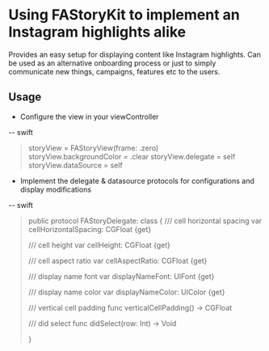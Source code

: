 #  Using FAStoryKit to implement an Instagram highlights alike

Provides an easy setup for displaying content like Instagram highlights.
Can be used as an alternative onboarding process or just to simply communicate new things, campaigns, features etc to the users.

## Usage 

- Configure the view in your viewController

-- swift
> storyView = FAStoryView(frame: .zero)     
> storyView.backgroundColor = .clear
> storyView.delegate = self
> storyView.dataSource = self

- Implement the delegate & datasource protocols for configurations and display modifications 

-- swift
> public protocol FAStoryDelegate: class {
> /// cell horizontal spacing
> var cellHorizontalSpacing: CGFloat {get}
>
> /// cell height
> var cellHeight: CGFloat {get}
> 
> /// cell aspect ratio
> var cellAspectRatio: CGFloat {get}
> 
> /// display name font
> var displayNameFont: UIFont {get}
> 
> /// display name color
> var displayNameColor: UIColor {get}
> 
> /// vertical cell padding
> func verticalCellPadding() -> CGFloat
> 
> /// did select
> func didSelect(row: Int) -> Void 
> 
> }





